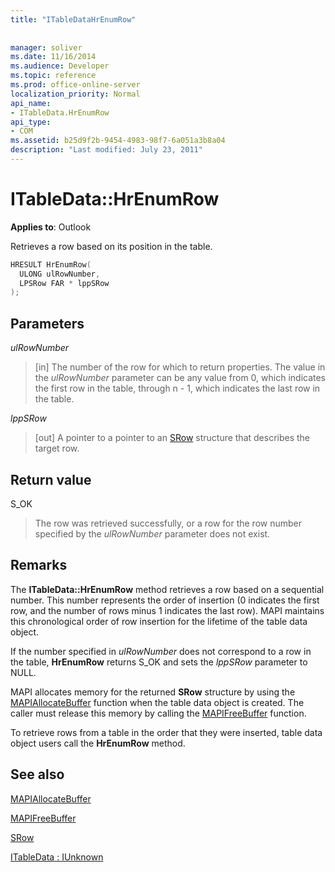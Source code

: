 ```yaml
---
title: "ITableDataHrEnumRow"
 
 
manager: soliver
ms.date: 11/16/2014
ms.audience: Developer
ms.topic: reference
ms.prod: office-online-server
localization_priority: Normal
api_name:
- ITableData.HrEnumRow
api_type:
- COM
ms.assetid: b25d9f2b-9454-4983-98f7-6a051a3b8a04
description: "Last modified: July 23, 2011"
---
```


# ITableData::HrEnumRow

  
  
**Applies to**: Outlook 
  
Retrieves a row based on its position in the table. 
  
```cpp
HRESULT HrEnumRow(
  ULONG ulRowNumber,
  LPSRow FAR * lppSRow
);
```

## Parameters

 _ulRowNumber_
  
> [in] The number of the row for which to return properties. The value in the  _ulRowNumber_ parameter can be any value from 0, which indicates the first row in the table, through n - 1, which indicates the last row in the table. 
    
 _lppSRow_
  
> [out] A pointer to a pointer to an [SRow](srow.md) structure that describes the target row. 
    
## Return value

S_OK 
  
> The row was retrieved successfully, or a row for the row number specified by the  _ulRowNumber_ parameter does not exist. 
    
## Remarks

The **ITableData::HrEnumRow** method retrieves a row based on a sequential number. This number represents the order of insertion (0 indicates the first row, and the number of rows minus 1 indicates the last row). MAPI maintains this chronological order of row insertion for the lifetime of the table data object. 
  
If the number specified in  _ulRowNumber_ does not correspond to a row in the table, **HrEnumRow** returns S_OK and sets the  _lppSRow_ parameter to NULL. 
  
MAPI allocates memory for the returned **SRow** structure by using the [MAPIAllocateBuffer](mapiallocatebuffer.md) function when the table data object is created. The caller must release this memory by calling the [MAPIFreeBuffer](mapifreebuffer.md) function. 
  
To retrieve rows from a table in the order that they were inserted, table data object users call the **HrEnumRow** method. 
  
## See also



[MAPIAllocateBuffer](mapiallocatebuffer.md)
  
[MAPIFreeBuffer](mapifreebuffer.md)
  
[SRow](srow.md)
  
[ITableData : IUnknown](itabledataiunknown.md)

